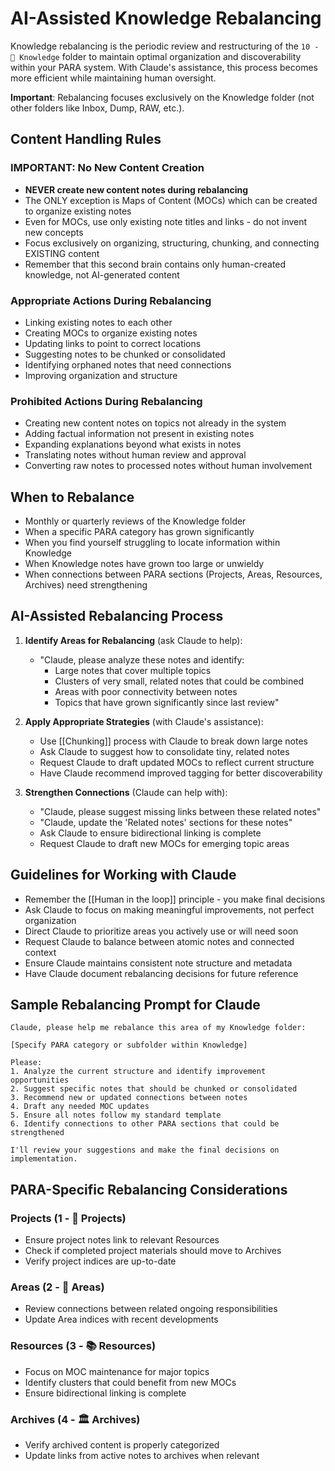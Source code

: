 # AI-Assisted Knowledge Rebalancing

Knowledge rebalancing is the periodic review and restructuring of the `10 - 🧠 Knowledge` folder to maintain optimal organization and discoverability within your PARA system. With Claude's assistance, this process becomes more efficient while maintaining human oversight.

**Important**: Rebalancing focuses exclusively on the Knowledge folder (not other folders like Inbox, Dump, RAW, etc.).

## Content Handling Rules

### IMPORTANT: No New Content Creation
- **NEVER create new content notes during rebalancing**
- The ONLY exception is Maps of Content (MOCs) which can be created to organize existing notes
- Even for MOCs, use only existing note titles and links - do not invent new concepts
- Focus exclusively on organizing, structuring, chunking, and connecting EXISTING content
- Remember that this second brain contains only human-created knowledge, not AI-generated content

### Appropriate Actions During Rebalancing
- Linking existing notes to each other
- Creating MOCs to organize existing notes
- Updating links to point to correct locations
- Suggesting notes to be chunked or consolidated
- Identifying orphaned notes that need connections
- Improving organization and structure

### Prohibited Actions During Rebalancing
- Creating new content notes on topics not already in the system
- Adding factual information not present in existing notes
- Expanding explanations beyond what exists in notes
- Translating notes without human review and approval
- Converting raw notes to processed notes without human involvement

## When to Rebalance
- Monthly or quarterly reviews of the Knowledge folder
- When a specific PARA category has grown significantly
- When you find yourself struggling to locate information within Knowledge
- When Knowledge notes have grown too large or unwieldy
- When connections between PARA sections (Projects, Areas, Resources, Archives) need strengthening

## AI-Assisted Rebalancing Process
1. **Identify Areas for Rebalancing** (ask Claude to help):
   - "Claude, please analyze these notes and identify:
     - Large notes that cover multiple topics
     - Clusters of very small, related notes that could be combined
     - Areas with poor connectivity between notes
     - Topics that have grown significantly since last review"

2. **Apply Appropriate Strategies** (with Claude's assistance):
   - Use [[Chunking]] process with Claude to break down large notes
   - Ask Claude to suggest how to consolidate tiny, related notes
   - Request Claude to draft updated MOCs to reflect current structure
   - Have Claude recommend improved tagging for better discoverability

3. **Strengthen Connections** (Claude can help with):
   - "Claude, please suggest missing links between these related notes"
   - "Claude, update the 'Related notes' sections for these notes"
   - Ask Claude to ensure bidirectional linking is complete
   - Request Claude to draft new MOCs for emerging topic areas

## Guidelines for Working with Claude
- Remember the [[Human in the loop]] principle - you make final decisions
- Ask Claude to focus on making meaningful improvements, not perfect organization
- Direct Claude to prioritize areas you actively use or will need soon
- Request Claude to balance between atomic notes and connected context
- Ensure Claude maintains consistent note structure and metadata
- Have Claude document rebalancing decisions for future reference

## Sample Rebalancing Prompt for Claude
```
Claude, please help me rebalance this area of my Knowledge folder:

[Specify PARA category or subfolder within Knowledge]

Please:
1. Analyze the current structure and identify improvement opportunities
2. Suggest specific notes that should be chunked or consolidated
3. Recommend new or updated connections between notes
4. Draft any needed MOC updates
5. Ensure all notes follow my standard template
6. Identify connections to other PARA sections that could be strengthened

I'll review your suggestions and make the final decisions on implementation.
```

## PARA-Specific Rebalancing Considerations

### Projects (1 - 🚀 Projects)
- Ensure project notes link to relevant Resources
- Check if completed project materials should move to Archives
- Verify project indices are up-to-date

### Areas (2 - 🌱 Areas)
- Review connections between related ongoing responsibilities
- Update Area indices with recent developments

### Resources (3 - 📚 Resources)
- Focus on MOC maintenance for major topics
- Identify clusters that could benefit from new MOCs
- Ensure bidirectional linking is complete

### Archives (4 - 🏛️ Archives)
- Verify archived content is properly categorized
- Update links from active notes to archives when relevant